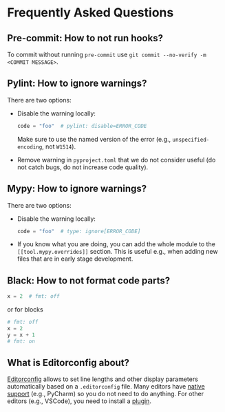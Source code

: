# Frequently Asked Questions

## Pre-commit: How to not run hooks?

To commit without running `pre-commit` use `git commit --no-verify -m <COMMIT MESSAGE>`.

## Pylint: How to ignore warnings?

There are two options:

- Disable the warning locally:

  ```python
  code = "foo"  # pylint: disable=ERROR_CODE
  ```

  Make sure to use the named version of the error (e.g., `unspecified-encoding`, not `W1514`).

- Remove warning in `pyproject.toml` that we do not consider useful (do not catch bugs, do not increase code quality).

## Mypy: How to ignore warnings?

There are two options:

- Disable the warning locally:

  ```python
  code = "foo"  # type: ignore[ERROR_CODE]
  ```

- If you know what you are doing, you can add the whole module to the `[[tool.mypy.overrides]]` section.
  This is useful e.g., when adding new files that are in early stage development.

## Black: How to not format code parts?

```python
x = 2  # fmt: off
```

or for blocks

```python
# fmt: off
x = 2
y = x + 1
# fmt: on
```

## What is Editorconfig about?

[Editorconfig](https://editorconfig.org/) allows to set line lengths and other display parameters automatically based on a `.editorconfig` file.
Many editors have [native support](https://editorconfig.org/#pre-installed) (e.g., PyCharm) so you do not need to do anything.
For other editors (e.g., VSCode), you need to install a [plugin](https://editorconfig.org/#download).
